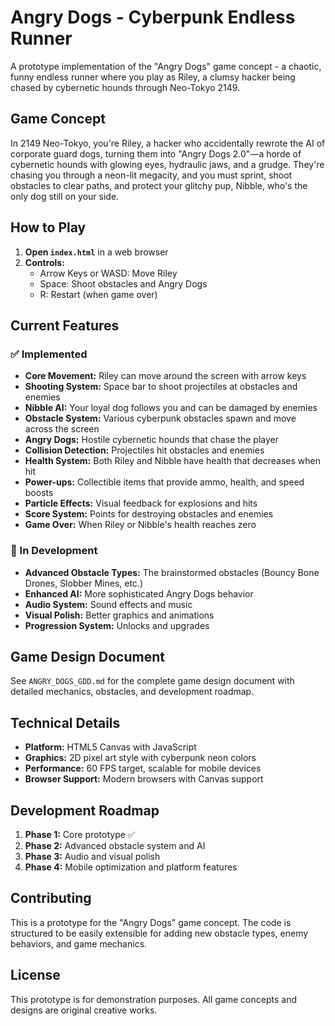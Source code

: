 # Angry Dogs - Cyberpunk Endless Runner

A prototype implementation of the "Angry Dogs" game concept - a chaotic, funny endless runner where you play as Riley, a clumsy hacker being chased by cybernetic hounds through Neo-Tokyo 2149.

## Game Concept

In 2149 Neo-Tokyo, you're Riley, a hacker who accidentally rewrote the AI of corporate guard dogs, turning them into "Angry Dogs 2.0"—a horde of cybernetic hounds with glowing eyes, hydraulic jaws, and a grudge. They're chasing you through a neon-lit megacity, and you must sprint, shoot obstacles to clear paths, and protect your glitchy pup, Nibble, who's the only dog still on your side.

## How to Play

1. **Open `index.html`** in a web browser
2. **Controls:**
   - Arrow Keys or WASD: Move Riley
   - Space: Shoot obstacles and Angry Dogs
   - R: Restart (when game over)

## Current Features

### ✅ Implemented
- **Core Movement:** Riley can move around the screen with arrow keys
- **Shooting System:** Space bar to shoot projectiles at obstacles and enemies
- **Nibble AI:** Your loyal dog follows you and can be damaged by enemies
- **Obstacle System:** Various cyberpunk obstacles spawn and move across the screen
- **Angry Dogs:** Hostile cybernetic hounds that chase the player
- **Collision Detection:** Projectiles hit obstacles and enemies
- **Health System:** Both Riley and Nibble have health that decreases when hit
- **Power-ups:** Collectible items that provide ammo, health, and speed boosts
- **Particle Effects:** Visual feedback for explosions and hits
- **Score System:** Points for destroying obstacles and enemies
- **Game Over:** When Riley or Nibble's health reaches zero

### 🚧 In Development
- **Advanced Obstacle Types:** The brainstormed obstacles (Bouncy Bone Drones, Slobber Mines, etc.)
- **Enhanced AI:** More sophisticated Angry Dogs behavior
- **Audio System:** Sound effects and music
- **Visual Polish:** Better graphics and animations
- **Progression System:** Unlocks and upgrades

## Game Design Document

See `ANGRY_DOGS_GDD.md` for the complete game design document with detailed mechanics, obstacles, and development roadmap.

## Technical Details

- **Platform:** HTML5 Canvas with JavaScript
- **Graphics:** 2D pixel art style with cyberpunk neon colors
- **Performance:** 60 FPS target, scalable for mobile devices
- **Browser Support:** Modern browsers with Canvas support

## Development Roadmap

1. **Phase 1:** Core prototype ✅
2. **Phase 2:** Advanced obstacle system and AI
3. **Phase 3:** Audio and visual polish
4. **Phase 4:** Mobile optimization and platform features

## Contributing

This is a prototype for the "Angry Dogs" game concept. The code is structured to be easily extensible for adding new obstacle types, enemy behaviors, and game mechanics.

## License

This prototype is for demonstration purposes. All game concepts and designs are original creative works.
